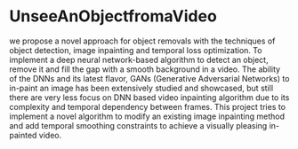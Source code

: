 # UnseeAnObjectfromaVideo
we propose a novel approach for object removals with the techniques of object
detection, image inpainting and temporal loss optimization. To implement a deep neural
network-based algorithm to detect an object, remove it and fill the gap with a smooth
background in a video. The ability of the DNNs and its latest flavor, GANs (Generative
Adversarial Networks) to in-paint an image has been extensively studied and showcased, but
still there are very less focus on DNN based video inpainting algorithm due to its complexity
and temporal dependency between frames. This project tries to implement a novel algorithm
to modify an existing image inpainting method and add temporal smoothing constraints to
achieve a visually pleasing in-painted video.
